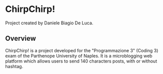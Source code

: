 # ChirpChirp!
Project created by Daniele Biagio De Luca.
## Overview
ChirpChirp! is a project developed for the "Programmazione 3" (Coding 3) exam of the Parthenope University of Naples. It is a microblogging web platform which allows users to send 140 characters posts, with or without hashtag.
